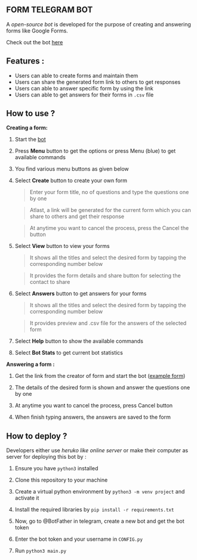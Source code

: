 



## **FORM TELEGRAM BOT**

A *open-source bot* is developed for the purpose of creating and answering forms like Google Forms.

Check out the bot [here](https://telegram.me/form_telebot) 

## **Features :**

 - Users can able to create forms and maintain them
 - Users can share the generated form link to others to get responses
 - Users can able to answer specific form by using the link
 - Users can able to get answers for their forms in `.csv` file 


## **How to use ?**
**Creating a form:** 

 1. Start the [bot](https://telegram.me/form_telebot)

 2. Press **Menu** button to get the options or press Menu (blue) to get available commands

 3. You find various menu buttons as given below

 4. Select **Create** button to create your own form
    > Enter your form title, no of questions and type the questions one by one

    > Atlast, a link will be generated for the current form which you can share to others and get their response
    
    > At anytime you want to cancel the process, press the Cancel the button
    
 5. Select **View** button to view your forms
    > It shows all the titles and select the desired form by tapping the corresponding number below

    > It provides the form details and share button for selecting the contact to share

 6. Select **Answers** button to get answers for your forms
    > It shows all the titles and select the desired form by tapping the corresponding number below
    
    >It provides preview and .csv file for the answers of the selected form
    
 7.  Select **Help** button to show the available commands

 8.  Select **Bot Stats** to get current bot statistics 

**Answering a form :**

 1. Get the link from the creator of form and start the bot ([example form](https://telegram.me/form_telebot?start=576048895_17))
 
 2. The details of the desired form is shown and answer the questions one by one
 
 3. At anytime you want to cancel the process, press Cancel button
 
 4. When finish typing answers, the answers are saved to the form 
 

## **How to deploy ?**
	
Developers either use *heruko like online server* or make their computer as server for deploying this bot by :
	
1.  Ensure you have `python3` installed 

2. Clone this repository to your machine

3. Create a virtual python environment by `python3 -m venv project` and activate it

4. Install the required libraries by `pip install -r requirements.txt`

5.  Now, go to @BotFather in telegram, create a new bot and get the bot token

6. Enter the bot token and your username in `CONFIG.py` 

7.   Run `python3 main.py`
